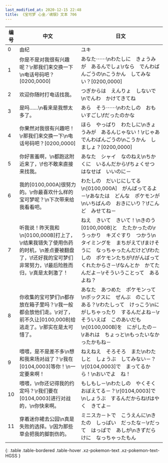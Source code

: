 ```yaml
---
last_modified_at: 2020-12-15 22:48
title: 《宝可梦 心金／魂银》文本 706
---
```

| 编号 | 中文 | 日文 |
| ---- | ---- | ---- |
| 0 | 由纪 | ユキ |
| 1 | 你是不是对我很有兴趣呢？\r那我们来交换一下\n电话号码吧？[0200,0000] | あなた⋯⋯\nわたしに　きょうみが　あるんでしょ\rなら　でんわばんごうの\nこうかん　してみない？[0200,0000] |
| 2 | 欢迎你随时打电话找我。 | つぎからは　えんりょ　しないで\nでんわ　かけてきてね |
| 3 | 是吗……\n看来是我想太多了。 | あら　そう⋯⋯\nわたしの　おもいすごし\fだったのかな |
| 4 | 你果然对我很有兴趣吧！\r那我们来交换一下\n电话号码吧？[0200,0000] | ほら　やっぱり　わたしに\nきょうみが　あるんじゃない！\rじゃあ　でんわばんごうの\nこうかん　しましょ？[0200,0000] |
| 5 | 你好害羞啊，\n都跑这附近来了，\f也不敢来直接来找我。 | あなた　シャイ　なのねえ\nちかくに　いるんだから\fちょくせつ　はなせば　いいのに－ |
| 6 | 我的[0100,000A]很努力的。\r你最喜欢什么样的宝可梦呢？\n下次带来给我看看吧。 | わたしの　だいじにしてる\n[0100,000A]　がんばってるよ－\rあなたは　どんな　ポケモンが\nいちばんの　おきにいり？\fこんど　みせてね－ |
| 7 | 听我说！昨天我和\n[0100,000B]打上了，\r结果我错失了使用伤药的时机，\n差点要被翻盘了，\f还好我的宝可梦们非常努力，\f最后险胜而归，\r真是太刺激了！ | ねえ　きいて　きいて！\nきのう　[0100,000B]と　たたかったの\rうっかり　キズぐすり　つかう\nタイミングを　まちがえて\fまけそうに　なっちゃったんだけど\fわたしの　ポケモンたちが\fがんばって　くれたからさ－\fなんとか　かてたんだよ－\rそういうことって　あるよね？ |
| 8 | 你收集的宝可梦们\n都存放在箱子里吗？\r我一般都会放他们走。\r对了，前不久让[0100,000B]给逃走了。\r那实在是太可惜了。 | あなた　あつめた　ポケモンって\nボックスに　ぜんぶ　のこしてある？\rわたしって　けっこう\nにがしちゃったり　するんだよね－\rそういえば　このあいだも\n[0100,000B]を　にがしたの－\rあれは　ちょっと\nもったいなかったかもね－ |
| 9 | 喂喂，是不是差不多\n想和我来场对战了？\r我在[0104,0003]等你！\n一定要来啊！ | ねえねえ　そろそろ　また\nわたしと　しょうぶ　してみない－？\r[0104,0003]で　まってるから！\nおいでよ　ね！ |
| 10 | 喂喂，\n你还记得我的约定吗？\r我们要在[0104,0003]进行对战的，\n你快来啊。 | もしもし－\nわたしの　やくそく　おぼえてる－？\r[0104,0003]で\nしょうぶ　するんだからね\fはやく　きてよ－ |
| 11 | 穿着迷你裙去公园\n真是失败的选择。\r因为那些草会把我的脚割伤的。 | ミニスカ－トで　こうえんに\nきたの　しっぱい　だったな－\rだって　はっぱで　あしが\nきずだらけに　なっちゃったもん |
{: .table .table-bordered .table-hover .xz-pokemon-text .xz-pokemon-text-HGSS }